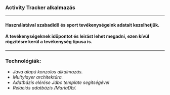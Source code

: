 ### Activity Tracker alkalmazás 

---

#### Használatával szabadidő és sport tevékenységeink adatait kezelhetjük.
#### A tevékenységeknek időpontot és leirást lehet megadni, ezen kívül rögzítésre kerül a tevékenység tipusa is.

___

### **Technológiák:**
-  *Java alapú konzolos alkalmazás.*
-  *Multylayer architektúra.* 
-  *Adatbázis elérése Jdbc template segitségével* 
-  *Relációs adatbázis /MariaDb/.* 
